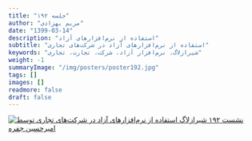 ```yaml
---
title: "جلسه ۱۹۲"
author: "مریم بهزادی"
date: "1399-03-14"
description: "استفاده از نرم‌افزارهای آزاد"
subtitle: "استفاده از نرم‌افزارهای آزاد در شرکت‌های تجاری"
keywords: "شیرازلاگ، نرم‌افزار آزاد، شرکت، تجارت، تجاری" 
weight: -1
summaryImage: "/img/posters/poster192.jpg"
tags: []
images: []
readmore: false
draft: false
---
```

[![نشست ۱۹۲ شیرازلاگ استفاده از نرم‌افزارهای آزاد در شرکت‌های تجاری توسط امیرحسین جفره](/img/posters/poster192.jpg)](/img/posters/poster192.jpg)